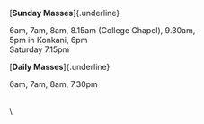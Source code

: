 [**Sunday Masses**]{.underline}

6am, 7am, 8am, 8.15am (College Chapel), 9.30am,\
5pm in Konkani, 6pm\
Saturday 7.15pm

[**Daily Masses**]{.underline}

6am, 7am, 8am, 7.30pm

\
\
